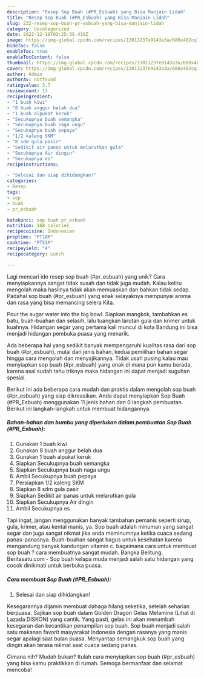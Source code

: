 ```yaml
---
description: "Resep Sop Buah (#PR_Esbuah) yang Bisa Manjain Lidah"
title: "Resep Sop Buah (#PR_Esbuah) yang Bisa Manjain Lidah"
slug: 232-resep-sop-buah-pr-esbuah-yang-bisa-manjain-lidah
category: Uncategorized
date: 2022-12-18T03:25:39.410Z
image: https://img-global.cpcdn.com/recipes/13013237e9143a3a/680x482cq70/sop-buah-pr_esbuah-foto-resep-utama.jpg
hideToc: false
enableToc: true
enableTocContent: false
thumbnail: https://img-global.cpcdn.com/recipes/13013237e9143a3a/680x482cq70/sop-buah-pr_esbuah-foto-resep-utama.jpg
cover: https://img-global.cpcdn.com/recipes/13013237e9143a3a/680x482cq70/sop-buah-pr_esbuah-foto-resep-utama.jpg
author: Admin
authorAv: notfound
ratingvalue: 3.7
reviewcount: 13
recipeingredient:
- "1 buah kiwi"
- "8 buah anggur belah dua"
- "1 buah alpukat keruk"
- "Secukupnya buah semangka"
- "Secukupnya buah naga ungu"
- "Secukupnya buah pepaya"
- "1/2 kaleng SKM"
- "8 sdm gula pasir"
- "Sedikit air panas untuk melarutkan gula"
- "Secukupnya Air dingin"
- "Secukupnya es"
recipeinstructions:

- "Selesai dan siap dihidangkan!"
categories:
- Resep
tags:
- sop
- buah
- pr_esbuah

katakunci: sop buah pr_esbuah 
nutrition: 168 calories
recipecuisine: Indonesian
preptime: "PT18M"
cooktime: "PT53M"
recipeyield: "4"
recipecategory: Lunch

---
```





Lagi mencari ide resep sop buah (#pr_esbuah) yang unik? Cara menyiapkannya sangat tidak susah dan tidak juga mudah. Kalau keliru mengolah maka hasilnya tidak akan memuaskan dan bahkan tidak sedap. Padahal sop buah (#pr_esbuah) yang enak selayaknya mempunyai aroma dan rasa yang bisa memancing selera Kita.





Pour the sugar water into the big bowl. Siapkan mangkok, tambahkan es batu, buah-buahan dan selasih, lalu tuangkan larutan gula dan krimer untuk kuahnya. Hidangan segar yang pertama kali muncul di kota Bandung ini bisa menjadi hidangan pembuka puasa yang menarik.

Ada beberapa hal yang sedikit banyak mempengaruhi kualitas rasa dari sop buah (#pr_esbuah), mulai dari jenis bahan, kedua pemilihan bahan segar hingga cara mengolah dan menyajikannya. Tidak usah pusing kalau mau menyiapkan sop buah (#pr_esbuah) yang enak di mana pun kamu berada, karena asal sudah tahu triknya maka hidangan ini dapat menjadi suguhan spesial.






Berikut ini ada beberapa cara mudah dan praktis dalam mengolah sop buah (#pr_esbuah) yang siap dikreasikan. Anda dapat menyiapkan Sop Buah (#PR_Esbuah) menggunakan 11 jenis bahan dan 0 langkah pembuatan. Berikut ini langkah-langkah untuk membuat hidangannya.

<!--inarticleads1-->

##### Bahan-bahan dan bumbu yang diperlukan dalam pembuatan Sop Buah (#PR_Esbuah):

1. Gunakan 1 buah kiwi
1. Gunakan 8 buah anggur belah dua
1. Gunakan 1 buah alpukat keruk
1. Siapkan Secukupnya buah semangka
1. Siapkan Secukupnya buah naga ungu
1. Ambil Secukupnya buah pepaya
1. Persiapkan 1/2 kaleng SKM
1. Siapkan 8 sdm gula pasir
1. Siapkan Sedikit air panas untuk melarutkan gula
1. Siapkan Secukupnya Air dingin
1. Ambil Secukupnya es


Tapi ingat, jangan menggunakan banyak tambahan pemanis seperti sirup, gula, krimer, atau kental manis, ya. Sop buah adalah minuman yang sangat segar dan juga sangat nikmat jika anda meminumnya ketika cuaca sedang panas-panasnya. Buah-buahan sangat bagus untuk kesehatan karena mengandung banyak kandungan vitamin c. bagaimana cara untuk membuat sop buah ? cara membuatnya sangat mudah. Bangka Belitung, Beritasatu.com - Sop buah kelapa muda menjadi salah satu hidangan yang cocok dinikmati untuk berbuka puasa. 

<!--inarticleads2-->

##### Cara membuat Sop Buah (#PR_Esbuah):


1. Selesai dan siap dihidangkan!

Kesegarannya dijamin membuat dahaga hilang seketika, setelah seharian berpuasa. Sajikan sop buah dalam Golden Dragon Gelas Melamine (Lihat di Lazada DISKON) yang cantik. Yang pasti, gelas ini akan menambah kesegaran dan kecantikan penampilan sop buah. Sop buah menjadi salah satu makanan favorit masyarakat Indonesia dengan rasanya yang manis segar apalagi saat bulan puasa. Menyantap semangkuk sop buah yang dingin akan terasa nikmat saat cuaca sedang panas. 

Gimana nih? Mudah bukan? Itulah cara menyiapkan sop buah (#pr_esbuah) yang bisa kamu praktikkan di rumah. Semoga bermanfaat dan selamat mencoba!
